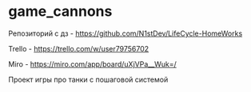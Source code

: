 # game_cannons

Репозиторий с дз - https://github.com/N1stDev/LifeCycle-HomeWorks

Trello - https://trello.com/w/user79756702

Miro - https://miro.com/app/board/uXjVPa__Wuk=/

Проект игры про танки с пошаговой системой
